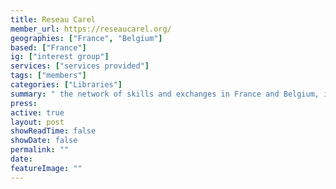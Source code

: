 ```yaml
---
title: Reseau Carel
member_url: https://reseaucarel.org/
geographies: ["France", "Belgium"]
based: ["France"]
ig: ["interest group"] 
services: ["services provided"] 
tags: ["members"]
categories: ["Libraries"]
summary: " the network of skills and exchanges in France and Belgium, in the field of electronic documentation for public libraries."
press:
active: true
layout: post
showReadTime: false
showDate: false
permalink: ""
date: 
featureImage: ""
---
```

